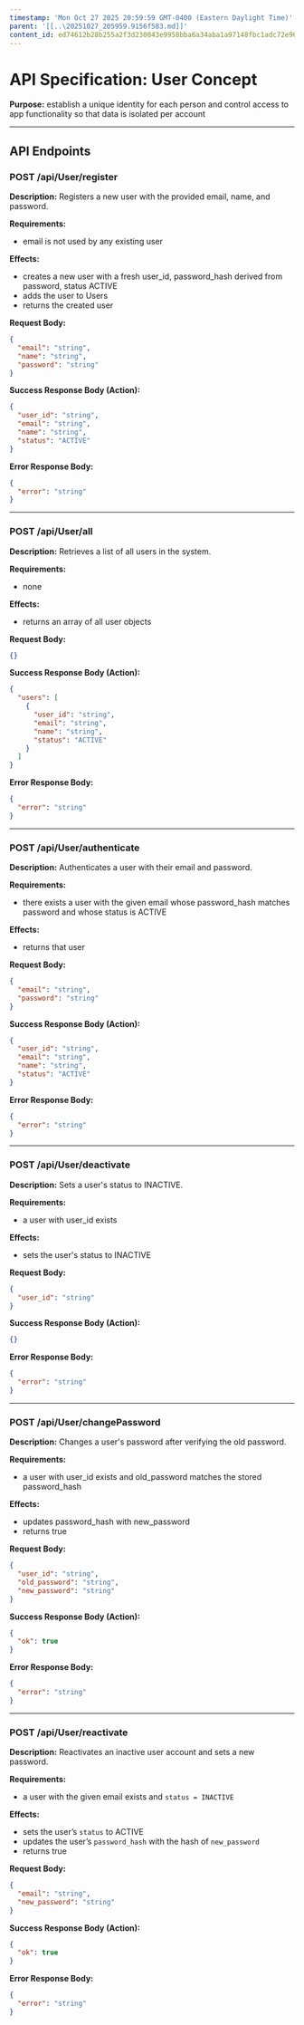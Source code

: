 ```yaml
---
timestamp: 'Mon Oct 27 2025 20:59:59 GMT-0400 (Eastern Daylight Time)'
parent: '[[..\20251027_205959.9156f583.md]]'
content_id: ed74612b28b255a2f3d230043e9958bba6a34aba1a97148fbc1adc72e96b27b7
---
```


# API Specification: User Concept

**Purpose:** establish a unique identity for each person and control access to app functionality so that data is isolated per account

***

## API Endpoints

### POST /api/User/register

**Description:** Registers a new user with the provided email, name, and password.

**Requirements:**

* email is not used by any existing user

**Effects:**

* creates a new user with a fresh user\_id, password\_hash derived from password, status ACTIVE
* adds the user to Users
* returns the created user

**Request Body:**

```json
{
  "email": "string",
  "name": "string",
  "password": "string"
}
```

**Success Response Body (Action):**

```json
{
  "user_id": "string",
  "email": "string",
  "name": "string",
  "status": "ACTIVE"
}
```

**Error Response Body:**

```json
{
  "error": "string"
}
```

***

### POST /api/User/all

**Description:** Retrieves a list of all users in the system.

**Requirements:**

* none

**Effects:**

* returns an array of all user objects

**Request Body:**

```json
{}
```

**Success Response Body (Action):**

```json
{
  "users": [
    {
      "user_id": "string",
      "email": "string",
      "name": "string",
      "status": "ACTIVE"
    }
  ]
}
```

**Error Response Body:**

```json
{
  "error": "string"
}
```

***

### POST /api/User/authenticate

**Description:** Authenticates a user with their email and password.

**Requirements:**

* there exists a user with the given email whose password\_hash matches password and whose status is ACTIVE

**Effects:**

* returns that user

**Request Body:**

```json
{
  "email": "string",
  "password": "string"
}
```

**Success Response Body (Action):**

```json
{
  "user_id": "string",
  "email": "string",
  "name": "string",
  "status": "ACTIVE"
}
```

**Error Response Body:**

```json
{
  "error": "string"
}
```

***

### POST /api/User/deactivate

**Description:** Sets a user's status to INACTIVE.

**Requirements:**

* a user with user\_id exists

**Effects:**

* sets the user's status to INACTIVE

**Request Body:**

```json
{
  "user_id": "string"
}
```

**Success Response Body (Action):**

```json
{}
```

**Error Response Body:**

```json
{
  "error": "string"
}
```

***

### POST /api/User/changePassword

**Description:** Changes a user's password after verifying the old password.

**Requirements:**

* a user with user\_id exists and old\_password matches the stored password\_hash

**Effects:**

* updates password\_hash with new\_password
* returns true

**Request Body:**

```json
{
  "user_id": "string",
  "old_password": "string",
  "new_password": "string"
}
```

**Success Response Body (Action):**

```json
{
  "ok": true
}
```

**Error Response Body:**

```json
{
  "error": "string"
}
```

***

### POST /api/User/reactivate

**Description:** Reactivates an inactive user account and sets a new password.

**Requirements:**

* a user with the given email exists and `status = INACTIVE`

**Effects:**

* sets the user’s `status` to ACTIVE
* updates the user’s `password_hash` with the hash of `new_password`
* returns true

**Request Body:**

```json
{
  "email": "string",
  "new_password": "string"
}
```

**Success Response Body (Action):**

```json
{
  "ok": true
}
```

**Error Response Body:**

```json
{
  "error": "string"
}
```
